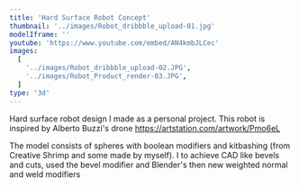 ```yaml
---
title: 'Hard Surface Robot Concept'
thumbnail: '../images/Robot_dribbble_upload-01.jpg'
modelIframe: ''
youtube: 'https://www.youtube.com/embed/AN4kmbJLCec'
images:
  [
    '../images/Robot_dribbble_upload-02.JPG',
    '../images/Robot_Product_render-03.JPG',
  ]
type: '3d'
---
```


Hard surface robot design I made as a personal project.
This robot is inspired by Alberto Buzzi's drone https://artstation.com/artwork/Pmo6eL

The model consists of spheres with boolean modifiers and
kitbashing (from Creative Shrimp and some made by myself).
I to achieve CAD like bevels and cuts, used the bevel modifier
and Blender's then new weighted normal
and weld modifiers
